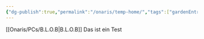```yaml
---
{"dg-publish":true,"permalink":"/onaris/temp-home/","tags":["gardenEntry"]}
---
```


[[Onaris/PCs/B.L.O.B\|B.L.O.B]]
Das ist ein Test